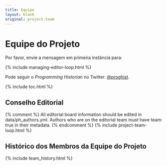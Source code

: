 ```yaml
---
title: Equipe
layout: blank
original: project-team
---
```


# Equipe do Projeto
Por favor, envie a mensagem em primeira instância para:

{% include managing-editor-loop.html %}

Pode seguir o _Programming Historian_ no Twitter: [@proghist](http://twitter.com/proghist).

{% include toc.html %}

## Conselho Editorial

{% comment %}
All editorial board information should be edited in data/ph_authors.yml. Authors who are on the editorial team must have team: true in their metadata.
{% endcomment %}
{% include project-team-loop.html %}

## Histórico dos Membros da Equipe do Projeto

{% include team_history.html %}
